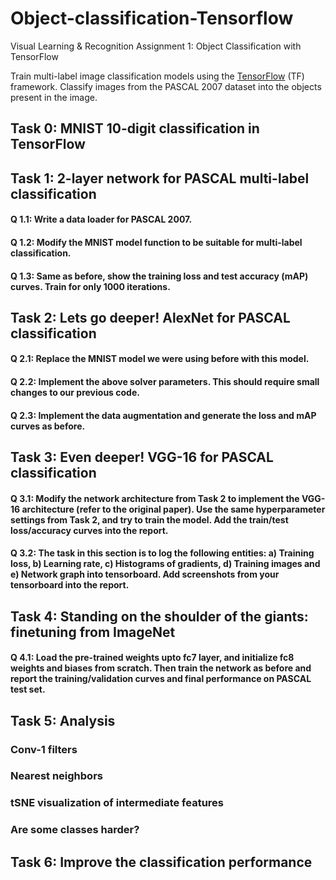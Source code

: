 # Object-classification-Tensorflow
Visual Learning &amp; Recognition Assignment 1: Object Classification with TensorFlow

Train multi-label image classification models using the [TensorFlow](www.tensorflow.org) (TF) framework. Classify images from the PASCAL 2007 dataset into the objects present in the image. 


## Task 0: MNIST 10-digit classification in TensorFlow

## Task 1: 2-layer network for PASCAL multi-label classification 
#### Q 1.1: Write a data loader for PASCAL 2007.
#### Q 1.2: Modify the MNIST model function to be suitable for multi-label classification.
#### Q 1.3: Same as before, show the training loss and test accuracy (mAP) curves. Train for only 1000 iterations.

## Task 2: Lets go deeper! AlexNet for PASCAL classification
#### Q 2.1: Replace the MNIST model we were using before with this model.
#### Q 2.2: Implement the above solver parameters. This should require small changes to our previous code.
#### Q 2.3: Implement the data augmentation and generate the loss and mAP curves as before.

## Task 3: Even deeper! VGG-16 for PASCAL classification
#### Q 3.1: Modify the network architecture from Task 2 to implement the VGG-16 architecture (refer to the original paper). Use the same hyperparameter settings from Task 2, and try to train the model. Add the train/test loss/accuracy curves into the report.
#### Q 3.2: The task in this section is to log the following entities: a) Training loss, b) Learning rate, c) Histograms of gradients, d) Training images and e) Network graph into tensorboard. Add screenshots from your tensorboard into the report.

## Task 4: Standing on the shoulder of the giants: finetuning from ImageNet
#### Q 4.1: Load the pre-trained weights upto fc7 layer, and initialize fc8 weights and biases from scratch. Then train the network as before and report the training/validation curves and final performance on PASCAL test set.

## Task 5: Analysis
### Conv-1 filters
### Nearest neighbors
### tSNE visualization of intermediate features
### Are some classes harder?

## Task 6: Improve the classification performance 
